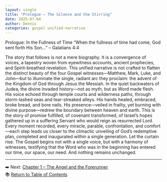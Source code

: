 ```yaml
---
layout: single
title: "Prologue – The Silence and the Stirring"
date: 2025-07-04
author: Dennis
categories: gospel unified-narrative
---
```



Prologue: In the Fullness of Time
“When the fullness of time had come, God sent forth His Son…” – Galatians 4:4

The story that follows is not a mere biography. It is a convergence of voices, a tapestry woven from eyewitness accounts, ancient prophecies, and Spirit-breathed revelation. This unified narrative is not crafted to flatten the distinct beauty of the four Gospel witnesses—Matthew, Mark, Luke, and John—but to illuminate the single, radiant arc they proclaim: the advent of the Kingdom of God through Jesus the Messiah.
In the quiet backwaters of Judea, the divine invaded history—not as myth, but as Word made flesh. His voice echoed through temple courts and wilderness paths, through storm-lashed seas and tear-streaked alleys. His hands healed, embraced, broke bread, and bore nails. His presence—veiled in frailty, yet burning with divine purpose—redrew the boundary between heaven and earth.
This is the story of promise fulfilled, of covenant transformed, of Israel’s hopes gathered up in a suffering Servant who would reign as resurrected Lord. Every moment recorded, every miracle, parable, confrontation, and comfort—each step leads us closer to the climactic unveiling of God’s redemptive plan, completed and inaugurated within a single generation.
Let the curtain rise. The Gospel begins not with a single voice, but with a harmony of witnesses, testifying that the Word who was in the beginning has entered our time, our space, our need. And nothing remains unchanged.


---

➡️ Next: [Chapter 1 – The Angel and the Forerunner](/unified-gospel-narrative/2025/07/05/chapter-1-the-angel-and-the-forerunner.html)  
📚 [Return to Table of Contents](/unified-gospel-narrative/)
